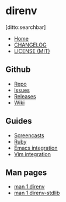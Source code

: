 # direnv

[ditto:searchbar]
- [Home]()
- [CHANGELOG](#/CHANGELOG)
- [LICENSE (MIT)](#/LICENSE)

## Github

- [Repo](https://github.com/direnv/direnv)
- [Issues](https://github.com/direnv/direnv/issues)
- [Releases](https://github.com/direnv/direnv/releases)
- [Wiki](https://github.com/direnv/direnv/wiki)

## Guides

- [Screencasts](#/docs/screencasts)
- [Ruby](#/docs/ruby)
- [Emacs integration](https://github.com/wbolster/emacs-direnv)
- [Vim integration](https://github.com/direnv/direnv.vim)

## Man pages
- [man 1 direnv](#man/direnv.1)
- [man 1 direnv-stdlib](#man/direnv-stdlib.1)

